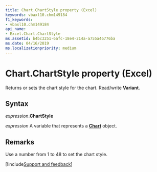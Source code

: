 ```yaml
---
title: Chart.ChartStyle property (Excel)
keywords: vbaxl10.chm149184
f1_keywords:
- vbaxl10.chm149184
api_name:
- Excel.Chart.ChartStyle
ms.assetid: b4bc3251-6afc-18e4-214a-a755a46776ba
ms.date: 04/16/2019
ms.localizationpriority: medium
---
```



# Chart.ChartStyle property (Excel)

Returns or sets the chart style for the chart. Read/write **Variant**.


## Syntax

_expression_.**ChartStyle**

_expression_ A variable that represents a **[Chart](Excel.Chart(object).md)** object.


## Remarks

Use a number from 1 to 48 to set the chart style.




[!include[Support and feedback](~/includes/feedback-boilerplate.md)]